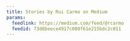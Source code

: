 ```yaml
---
title: Stories by Rui Carmo on Medium
params:
  feedlink: https://medium.com/feed/@rcarmo
  feedid: 73d8beece4917c080f61e215bdc2c011
---
```

